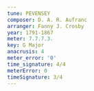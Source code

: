 ```yaml
---
tune: PEVENSEY
composer: D. A. R. Aufranc
arranger: Fanny J. Crosby
year: 1791-1867
meter: 7.7.7.3.
key: G Major
anacrusis: 4
meter_error: '0'
time_signature: 4/4
meterError: 0
timeSignature: 3/4
---
```

